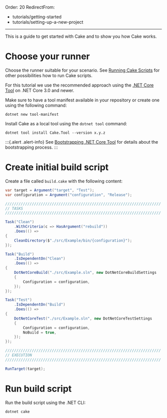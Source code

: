 Order: 20
RedirectFrom:
  - tutorials/getting-started
  - tutorials/setting-up-a-new-project
---

This is a guide to get started with Cake and to show you how Cake works.

# Choose your runner

Choose the runner suitable for your scenario.
See [Running Cake Scripts](running-cake-scripts) for other possibilities how to run Cake scripts.

For this tutorial we use the recommended approach using the [.NET Core Tool](running-cake-scripts#net-core-tool)
on .NET Core 3.0 and newer.

Make sure to have a tool manifest available in your repository or create one using the following command:

```shell
dotnet new tool-manifest
```

Install Cake as a local tool using the `dotnet tool` command:

```shell
dotnet tool install Cake.Tool --version x.y.z
```

:::{.alert .alert-info}
See [Bootstrapping .NET Core Tool](bootstrapping-scripts#bootstrapping-for.net-core-tool) for details about the bootstrapping process.
:::

# Create initial build script

Create a file called `build.cake` with the following content:

```csharp
var target = Argument("target", "Test");
var configuration = Argument("configuration", "Release");

//////////////////////////////////////////////////////////////////////
// TASKS
//////////////////////////////////////////////////////////////////////

Task("Clean")
    .WithCriteria(c => HasArgument("rebuild"))
    .Does(() =>
{
    CleanDirectory($"./src/Example/bin/{configuration}");
});

Task("Build")
    .IsDependentOn("Clean")
    .Does(() =>
{
    DotNetCoreBuild("./src/Example.sln", new DotNetCoreBuildSettings
    {
        Configuration = configuration,
    });
});

Task("Test")
    .IsDependentOn("Build")
    .Does(() =>
{
    DotNetCoreTest("./src/Example.sln", new DotNetCoreTestSettings
    {
        Configuration = configuration,
        NoBuild = true,
    });
});

//////////////////////////////////////////////////////////////////////
// EXECUTION
//////////////////////////////////////////////////////////////////////

RunTarget(target);
```

# Run build script

Run the build script using the .NET CLI:

```shell
dotnet cake
```
